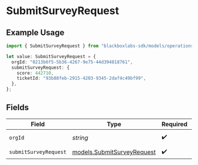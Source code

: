 # SubmitSurveyRequest

## Example Usage

```typescript
import { SubmitSurveyRequest } from "blackboxlabs-sdk/models/operations";

let value: SubmitSurveyRequest = {
  orgId: "0213b6f5-5b36-4267-9e75-44d394818761",
  submitSurveyRequest: {
    score: 442710,
    ticketId: "93b88feb-2915-4203-9345-2daf4c49bf99",
  },
};
```

## Fields

| Field                                                             | Type                                                              | Required                                                          | Description                                                       |
| ----------------------------------------------------------------- | ----------------------------------------------------------------- | ----------------------------------------------------------------- | ----------------------------------------------------------------- |
| `orgId`                                                           | *string*                                                          | :heavy_check_mark:                                                | Organization ID                                                   |
| `submitSurveyRequest`                                             | [models.SubmitSurveyRequest](../../models/submitsurveyrequest.md) | :heavy_check_mark:                                                | N/A                                                               |